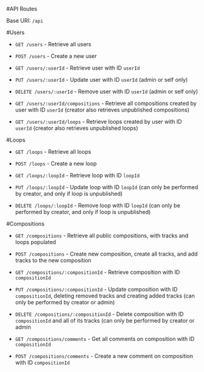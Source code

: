 
#API Routes

Base URI: `/api`

#Users

* `GET /users` - Retrieve all users
* `POST /users` - Create a new user

* `GET /users/:userId` - Retrieve user with ID `userId`
* `PUT /users/:userId` - Update user with ID `userId` (admin or self only)
* `DELETE /users/:userId` - Remove user with ID `userId` (admin or self only)

* `GET /users/:userId/compositions` - Retrieve all compositions created by user with ID `userId` (creator also retrieves unpublished compositions)
* `GET /users/:userId/loops` - Retrieve loops created by user with ID `userId` (creator also retrieves unpublished loops)

#Loops

* `GET /loops` - Retrieve all loops
* `POST /loops` - Create a new loop

* `GET /loops/:loopId` - Retrieve loop with ID `loopId`
* `PUT /loops/:loopId` - Update loop with ID `loopId` (can only be performed by creator, and only if loop is unpublished)
* `DELETE /loops/:loopId` - Remove loop with ID `loopId` (can only be performed by creator, and only if loop is unpublished)

#Compositions

* `GET /compositions` - Retrieve all public compositions, with tracks and loops populated
* `POST /compositions` - Create new composition, create all tracks, and add tracks to the new composition

* `GET /compositions/:compositionId` - Retrieve composition with ID `compositionId`
* `PUT /compositions/:compositionId` - Update composition with ID `compositionId`, deleting removed tracks and creating added tracks (can only be performed by creator or admin)
* `DELETE /compositions/:compositionId` - Delete composition with ID `compositionId` and all of its tracks (can only be performed by creator or admin

* `GET /compositions/comments` - Get all comments on composition with ID `compositionId`
* `POST /compositions/comments` - Create a new comment on composition with ID `compositionId`
